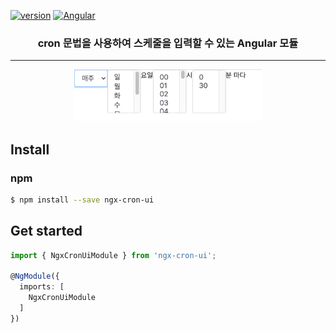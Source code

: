 
  <a href="https://www.npmjs.com/package/ngx-cron-ui" target="_blank"><img src="https://img.shields.io/npm/v/ngx-cron-ui.svg?style=flat-square&color=007acc&label=version&logo=NPM" alt="version" /></a> <a href="https://github.com/Digoro/ngx-cron-ui/blob/master/projects/ngx-cron-ui/README.md" target="_blank"><img alt="Angular" src="https://img.shields.io/static/v1.svg?label=&message=Angular&style=flat-square&logo=Angular&color=dd0031"></a>

<h3 align=center>
cron 문법을 사용하여 스케줄을 입력할 수 있는 Angular 모듈
</h3>

-----
<p align=center>
<img  width="300" src="images/example01.png" />
</p>


## Install
### npm
```bash
$ npm install --save ngx-cron-ui
```

## Get started
```ts
import { NgxCronUiModule } from 'ngx-cron-ui';

@NgModule({
  imports: [
    NgxCronUiModule
  ]
})
```

